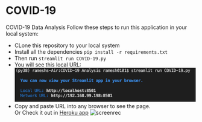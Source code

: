 # COVID-19
COVID-19 Data Analysis
Follow these steps to run this application in your local system:
* CLone this repository to your local system
* Install all the dependencies `pip install -r requirements.txt`
* Then run ``streamlit run COVID-19.py``
* You will see this local URL:</br>
![screenshot](URL.png)
* Copy and paste URL into any browser to see the page.</br>
Or Check it out in [Heroku app](https://covid19-rakesh.herokuapp.com/)
![screenrec](output.gif)
